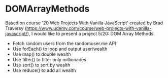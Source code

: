 # DOMArrayMethods

Based on course '20 Web Projects With Vanilla JavaScript' created by Brad Traversy (https://www.udemy.com/course/web-projects-with-vanilla-javascript/), I would like to present a project 5/20: DOM Array Methods.

* Fetch random users from the randomuser.me API
* Use forEach() to loop and output user/wealth
* Use map() to double wealth
* Use filter() to filter only millionaires
* Use sort() to sort by wealth
* Use reduce() to add all wealth

